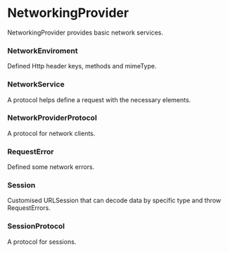 # NetworkingProvider

NetworkingProvider provides basic network services. 

### NetworkEnviroment
Defined Http header keys, methods and mimeType.

### NetworkService
A protocol helps define a request with the necessary elements.

### NetworkProviderProtocol
A protocol for network clients.

### RequestError
Defined some network errors.

### Session
Customised URLSession that can decode data by specific type and throw RequestErrors.

### SessionProtocol
A protocol for sessions.